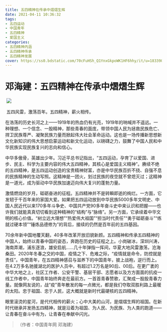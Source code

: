 ```yaml
---
title: 五四精神在传承中熠熠生辉
date: 2021-04-11 10:36:32
tags:
- 五四运动
- 中国青年 
- 五四精神
- 爱国主义
categories:
- 五四精神内涵
- 五四精神传承
- 五四精神发展
cover: https://ss0.bdstatic.com/70cFuHSh_Q1YnxGkpoWK1HF6hhy/it/u=1833905685,1194311197&fm=26&gp=0.jpg
---
```


# 邓海建：五四精神在传承中熠熠生辉

​		![](五四青年.jpg)

​		五四风雷，激荡百年。五四精神，薪火相传。

在浩荡的历史长河之上——1919年的热血仍有光亮，1919年的呐喊并不遥远。一种理想、一个信念、一股精神，那些青春的面庞，带领中国人民为拯救民族危亡、捍卫民族尊严、凝聚民族力量而掀起伟大社会革命运动。这也是一场传播新思想新文化新知识的伟大思想启蒙运动和新文化运动，以磅礴之力，鼓舞了中国人民和中华民族实现民族复兴的志向和信心。

中华多傲骨，英雄出少年。习近平总书记指出，“五四运动，孕育了以爱国、进步、民主、科学为主要内容的伟大五四精神，其核心是爱国主义精神”。赓续不绝的五四精神，是五四运动创造的宝贵精神财富，亦是中华民族百折不挠、自强不息的民族精神的生动写照。这精神是一团火，划过民族的夜空就不曾熄灭过；这精神是一道光，成为驱动中华民族加速迈向伟大复兴的蓬勃力量。

激情燃烧的岁月，砥砺奋进的征程。五四精神并不是转瞬即逝的绚烂。一方面，它发轫于千百年来的家国大爱。如果把五四运动放到中华民族5000多年文明史、中国人民近代以来170多年斗争史、中国共产党90多年奋斗史中来认识和把握——也许我们就能真真切切看到这种精神的“结构”与“脉络”。另一方面，它承续着中华文明的核心价值。“树立远大理想”“热爱伟大祖国”“担当时代责任”“勇于砥砺奋斗”“练就过硬本领”“锤炼品德修为”的背后，接续的仍然是百年前的五四基因。

70余年新中国地覆天翻，40多年改革开放旧貌新颜。五四精神和传承五四精神的中国人，始终以青春中国的姿态，奔跑在历史的征程之上。小岗破冰，深圳兴涛，海南弄潮，浦东逐浪，雄安启航……几十年弹指一挥间，华夏大地风雷激荡，沧海桑田。2020年冬春之交的中国，疫情之下、危难之际，“疫情就是命令，防控就是责任”。中国青年，在五四精神感召与滋养下的中国青年，披上战袍，逆行而上。在4.2万多名驰援湖北的医护人员中，有超过1.2万名是90后、00后。在更广袤的中华大地之上，社区工作者、公安干警、基层干部、志愿者以及方方面面的抗疫一线工作者中，中国青年始终奔走在最前方。一首首青春赞歌，汇聚成一股股青春力量。就像网友说的，战“疫”青年散发的每一点微光，都是我们夺取双胜利路上最暖的太阳。忠于祖国、忠于人民，这大概就是新时代最硬核的五四精神。

眼里滚烫的星河，是代代相传的薪火；心中大美的山河，是熠熠生辉的祖国。在新时代继承并发扬五四精神，就是沿着为祖国、为人民、为民族、为人类的跑道——让青春在奋斗中有为，让青春在奉献中闪光。

> （作者：中国青年网  邓海建）